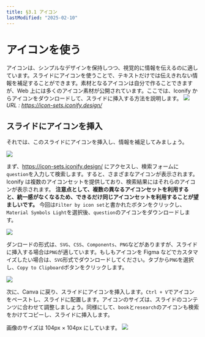 ```yaml
---
title: §3.1 アイコン
lastModified: "2025-02-10"
---
```


# アイコンを使う

アイコンは、シンプルなデザインを保持しつつ、視覚的に情報を伝えるのに適しています。スライドにアイコンを使うことで、テキストだけでは伝えきれない情報を補足することができます。素材となるアイコンは自分で作ることできますが、Web 上には多くのアイコン素材が公開されています。ここでは、Iconify からアイコンをダウンロードして、スライドに挿入する方法を説明します。
![](/books/slide_design/images/3-1/1.png)
_URL : https://icon-sets.iconify.design/_

## スライドにアイコンを挿入

それでは、このスライドにアイコンを挿入し、情報を補足してみましょう。

![](/books/slide_design/images/3-1/2.png)

まず、https://icon-sets.iconify.design/ にアクセスし、検索フォームに`question`を入力して検索します。すると、さまざまなアイコンが表示されます。Iconify は複数のアイコンセットを提供しており、検索結果にはそれらのアイコンが表示されます。 **注意点として、複数の異なるアイコンセットを利用すると、統一感がなくなるため、できるだけ同じアイコンセットを利用することが望ましいです。** 今回は`Filter by icon set`と書かれたボタンをクリックし、`Material Symbols Light`を選択後、`question`のアイコンをダウンロードします。

![](/books/slide_design/images/3-1/3.png)

ダンロードの形式は、`SVG`、`CSS`、`Components`、`PNG`などがありますが、スライドに挿入する場合は`PNG`が適しています。もしもアイコンを Figma などでカスタマイズしたい場合は、`SVG`形式でダウンロードしてください。タブから`PNG`を選択し、`Copy to Clipboard`ボタンをクリックします。

![](/books/slide_design/images/3-1/4.png)

次に、Canva に戻り、スライドにアイコンを挿入します。`Ctrl + V`でアイコンをペーストし、スライドに配置します。アイコンのサイズは、スライドのコンテンツに合わせて調整しましょう。同様にして、`book`と`research`のアイコンも検索をかけてコピーし、スライドに挿入します。

画像のサイズは 104px × 104px にしています。
![](/books/slide_design/images/3-1/5.png)
